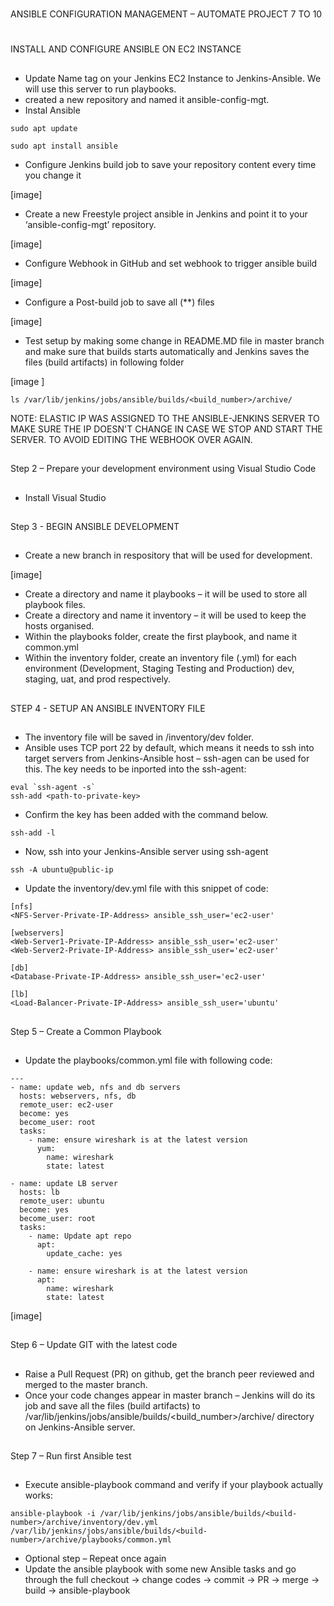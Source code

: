#
ANSIBLE CONFIGURATION MANAGEMENT – AUTOMATE PROJECT 7 TO 10
#

##
INSTALL AND CONFIGURE ANSIBLE ON EC2 INSTANCE
##

- Update Name tag on your Jenkins EC2 Instance to Jenkins-Ansible. We will use this server to run playbooks.
-  created a new repository and named it ansible-config-mgt.
- Instal Ansible
```
sudo apt update

sudo apt install ansible
```
- Configure Jenkins build job to save your repository content every time you change it

[image]

- Create a new Freestyle project ansible in Jenkins and point it to your ‘ansible-config-mgt’ repository.

[image]

- Configure Webhook in GitHub and set webhook to trigger ansible build

[image]

- Configure a Post-build job to save all (**) files

[image]

-  Test  setup by making some change in README.MD file in master branch and make sure that builds starts automatically and Jenkins saves the files (build artifacts) in following folder
 
 [image
]

```
ls /var/lib/jenkins/jobs/ansible/builds/<build_number>/archive/

```
NOTE: ELASTIC IP WAS ASSIGNED TO THE ANSIBLE-JENKINS SERVER TO MAKE SURE THE IP DOESN'T CHANGE IN CASE WE STOP AND START THE SERVER. TO AVOID EDITING THE WEBHOOK OVER AGAIN.

##
Step 2 – Prepare your development environment using Visual Studio Code
##

-  Install Visual Studio

##
Step 3 - BEGIN ANSIBLE DEVELOPMENT
##

-  Create a new branch in respository that will be used for development.

[image]

- Create a directory and name it playbooks – it will be used to store all playbook files.
- Create a directory and name it inventory – it will be used to keep the hosts organised.
- Within the playbooks folder, create the first playbook, and name it common.yml
- Within the inventory folder, create an inventory file (.yml) for each environment (Development, Staging Testing and Production) dev, staging, uat, and prod respectively.

##
STEP 4 - SETUP AN ANSIBLE INVENTORY FILE
##

- The inventory file will be saved in /inventory/dev folder.
- Ansible uses TCP port 22 by default, which means it needs to ssh into target servers from Jenkins-Ansible host – ssh-agen can be used for this. The key needs to be inported into the ssh-agent:
```
eval `ssh-agent -s`
ssh-add <path-to-private-key>
```
- Confirm the key has been added with the command below.
```
ssh-add -l
```
- Now, ssh into your Jenkins-Ansible server using ssh-agent
```
ssh -A ubuntu@public-ip
```
- Update the inventory/dev.yml file with this snippet of code:
```
[nfs]
<NFS-Server-Private-IP-Address> ansible_ssh_user='ec2-user'

[webservers]
<Web-Server1-Private-IP-Address> ansible_ssh_user='ec2-user'
<Web-Server2-Private-IP-Address> ansible_ssh_user='ec2-user'

[db]
<Database-Private-IP-Address> ansible_ssh_user='ec2-user' 

[lb]
<Load-Balancer-Private-IP-Address> ansible_ssh_user='ubuntu'
```
##
Step 5 – Create a Common Playbook
##

- Update the playbooks/common.yml file with following code:
```
---
- name: update web, nfs and db servers
  hosts: webservers, nfs, db
  remote_user: ec2-user
  become: yes
  become_user: root
  tasks:
    - name: ensure wireshark is at the latest version
      yum:
        name: wireshark
        state: latest

- name: update LB server
  hosts: lb
  remote_user: ubuntu
  become: yes
  become_user: root
  tasks:
    - name: Update apt repo
      apt: 
        update_cache: yes

    - name: ensure wireshark is at the latest version
      apt:
        name: wireshark
        state: latest
```

[image]

##
Step 6 – Update GIT with the latest code
##

- Raise a Pull Request (PR) on github, get the branch peer reviewed and merged to the master branch.
- Once your code changes appear in master branch – Jenkins will do its job and save all the files (build artifacts) to /var/lib/jenkins/jobs/ansible/builds/<build_number>/archive/ directory on Jenkins-Ansible server.

##
Step 7 – Run first Ansible test
##

- Execute ansible-playbook command and verify if your playbook actually works:
```
ansible-playbook -i /var/lib/jenkins/jobs/ansible/builds/<build-number>/archive/inventory/dev.yml /var/lib/jenkins/jobs/ansible/builds/<build-number>/archive/playbooks/common.yml
```

- Optional step – Repeat once again
- Update the ansible playbook with some new Ansible tasks and go through the full checkout -> change codes -> commit -> PR -> merge -> build -> ansible-playbook
